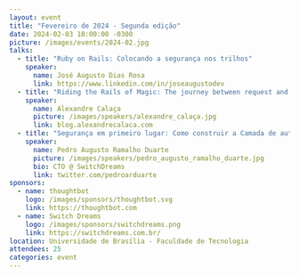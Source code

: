 ```yaml
---
layout: event
title: "Fevereiro de 2024 - Segunda edição"
date: 2024-02-03 10:00:00 -0300
picture: /images/events/2024-02.jpg
talks:
  - title: "Ruby on Rails: Colocando a segurança nos trilhos"
    speaker:
      name: José Augusto Dias Rosa
      link: https://www.linkedin.com/in/joseaugustodev
  - title: "Riding the Rails of Magic: The journey between request and response"
    speaker:
      name: Alexandre Calaça
      picture: /images/speakers/alexandre_calaça.jpg
      link: blog.alexandrecalaca.com
  - title: "Segurança em primeiro lugar: Como construir a Camada de autorização para sua aplicação Rails"
    speaker:
      name: Pedro Augusto Ramalho Duarte
      picture: /images/speakers/pedro_augusto_ramalho_duarte.jpg
      bio: CTO @ SwitchDreams
      link: twitter.com/pedroarduarte
sponsors:
  - name: thoughtbot
    logo: /images/sponsors/thoughtbot.svg
    link: https://thoughtbot.com
  - name: Switch Dreams
    logo: /images/sponsors/switchdreams.png
    link: https://switchdreams.com.br/
location: Universidade de Brasília - Faculdade de Tecnologia
attendees: 25
categories: event
---
```

